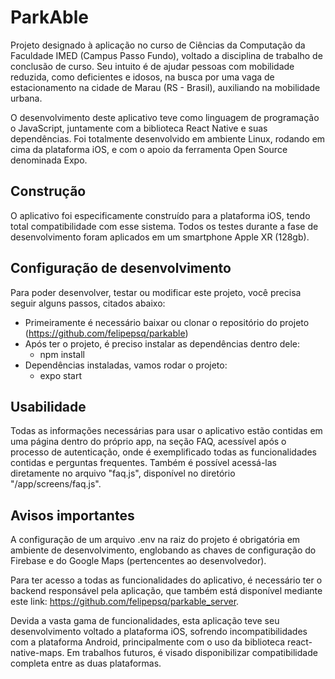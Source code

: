 # ParkAble

Projeto designado à aplicação no curso de Ciências da Computação da Faculdade IMED (Campus Passo Fundo), voltado a disciplina de trabalho de conclusão de curso. Seu intuito é de ajudar pessoas com mobilidade reduzida, como deficientes e idosos, na busca por uma vaga de estacionamento na cidade de Marau (RS - Brasil), auxiliando na mobilidade urbana.

O desenvolvimento deste aplicativo teve como linguagem de programação o JavaScript, juntamente com a biblioteca React Native e suas dependências. Foi totalmente desenvolvido em ambiente Linux, rodando em cima da plataforma iOS, e com o apoio da ferramenta Open Source denominada Expo.

## Construção

O aplicativo foi especificamente construído para a plataforma iOS, tendo total compatibilidade com esse sistema. Todos os testes durante a fase de desenvolvimento foram aplicados em um smartphone Apple XR (128gb).

## Configuração de desenvolvimento

Para poder desenvolver, testar ou modificar este projeto, você precisa seguir alguns passos, citados abaixo:

* Primeiramente é necessário baixar ou clonar o repositório do projeto (https://github.com/felipepsq/parkable)
* Após ter o projeto, é preciso instalar as dependências dentro dele:
    * npm install
* Dependências instaladas, vamos rodar o projeto:
    * expo start

## Usabilidade

Todas as informações necessárias para usar o aplicativo estão contidas em uma página dentro do próprio app, na seção FAQ, acessível após o processo de autenticação, onde é exemplificado todas as funcionalidades contidas e perguntas frequentes. Também é possível acessá-las diretamente no arquivo "faq.js", disponível no diretório "/app/screens/faq.js".

## Avisos importantes
A configuração de um arquivo .env na raiz do projeto é obrigatória em ambiente de desenvolvimento, englobando as chaves de configuração
do Firebase e do Google Maps (pertencentes ao desenvolvedor). 

Para ter acesso a todas as funcionalidades do aplicativo, é necessário ter o backend responsável pela aplicação, que também está disponível mediante este link: https://github.com/felipepsq/parkable_server.

Devida a vasta gama de funcionalidades, esta aplicação teve seu desenvolvimento voltado a plataforma iOS, sofrendo incompatibilidades com a plataforma Android, principalmente com o uso da biblioteca react-native-maps. Em trabalhos futuros, é visado disponibilizar compatibilidade completa entre as duas plataformas.


